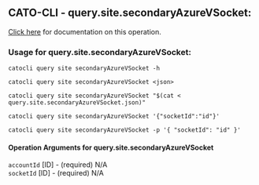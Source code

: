 
## CATO-CLI - query.site.secondaryAzureVSocket:
[Click here](https://api.catonetworks.com/documentation/#query-query.site.secondaryAzureVSocket) for documentation on this operation.

### Usage for query.site.secondaryAzureVSocket:

`catocli query site secondaryAzureVSocket -h`

`catocli query site secondaryAzureVSocket <json>`

`catocli query site secondaryAzureVSocket "$(cat < query.site.secondaryAzureVSocket.json)"`

`catocli query site secondaryAzureVSocket '{"socketId":"id"}'`

`catocli query site secondaryAzureVSocket -p '{
    "socketId": "id"
}'`


#### Operation Arguments for query.site.secondaryAzureVSocket ####

`accountId` [ID] - (required) N/A    
`socketId` [ID] - (required) N/A    
